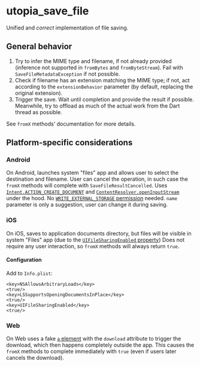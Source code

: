 # utopia_save_file

Unified and *correct* implementation of file saving.

## General behavior

1. Try to infer the MIME type and filename, if not already provided (inference not supported in `fromBytes`
   and `fromByteStream`). Fail with `SaveFileMetadataException` if not possible.
2. Check if filename has an extension matching the MIME type; if not, act according to the `extensionBehavior`
   parameter (by default, replacing the original extension).
3. Trigger the save. Wait until completion and provide the result if possible. Meanwhile, try to offload as
   much of the actual work from the Dart thread as possible.

See `fromX` methods' documentation for more details.

## Platform-specific considerations

### Android

On Android, launches system "files" app and allows user to select the destination and filename.
User can cancel the operation, in such case the `fromX` methods will complete with `SaveFileResultCancelled`.
Uses [`Intent.ACTION_CREATE_DOCUMENT`](https://developer.android.com/reference/android/content/Intent#ACTION_CREATE_DOCUMENT)
and [`ContentResolver.openInputStream`](https://developer.android.com/reference/android/content/ContentResolver#openInputStream(android.net.Uri))
under the hood.
No [`WRITE_EXTERNAL_STORAGE` permission](https://developer.android.com/reference/android/Manifest.permission#WRITE_EXTERNAL_STORAGE)
needed.
`name` parameter is only a suggestion, user can change it during saving.

### iOS

On iOS, saves to application documents directory, but files will be visible in system "Files" app (due to
the [`UIFileSharingEnabled` property](https://developer.apple.com/documentation/bundleresources/information_property_list/uifilesharingenabled))
Does not require any user interaction, so `fromX` methods will always return `true`.

#### Configuration

Add to `Info.plist`:

```
<key>NSAllowsArbitraryLoads</key>
<true/>
<key>LSSupportsOpeningDocumentsInPlace</key>
<true/>
<key>UIFileSharingEnabled</key>
<true/>
```

### Web

On Web uses a fake [`a` element](https://developer.mozilla.org/en-US/docs/Web/HTML/Element/a) with the `download`
attribute to trigger the download, which then happens completely outside the app.
This causes the `fromX` methods to complete immediately with `true` (even if users later cancels the
download).

